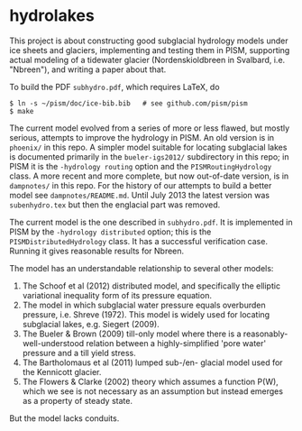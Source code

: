 hydrolakes
==========

This project is about constructing good subglacial hydrology models under ice sheets and glaciers, implementing and testing them in PISM, supporting actual modeling of a tidewater glacier (Nordenskioldbreen in Svalbard, i.e. "Nbreen"), and  writing a paper about that.

To build the PDF `subhydro.pdf`, which requires LaTeX, do

    $ ln -s ~/pism/doc/ice-bib.bib   # see github.com/pism/pism
    $ make

The current model evolved from a series of more or less flawed, but mostly serious, attempts to improve the hydrology in PISM.  An old version is in `phoenix/` in this repo.  A simpler model suitable for locating subglacial lakes is documented primarily in the `bueler-igs2012/` subdirectory in this repo; in PISM it is the `-hydrology routing` option and the `PISMRoutingHydrology` class.  A more recent and more complete, but now out-of-date version, is in `dampnotes/` in this repo.  For the history of our attempts to build a better model see `dampnotes/README.md`.  Until July 2013 the latest version was `subenhydro.tex` but then the englacial part was removed.

The current model is the one described in `subhydro.pdf`.  It is implemented in PISM by the `-hydrology distributed` option; this is the `PISMDistributedHydrology` class.  It has a successful verification case.  Running it gives reasonable results for Nbreen.

The model has an understandable relationship to several other models:

1.  The Schoof et al (2012) distributed model, and specifically the elliptic variational inequality form of its pressure equation.
2.  The model in which subglacial water pressure equals overburden pressure, i.e. Shreve (1972).  This model is widely used for locating subglacial lakes, e.g. Siegert (2009). 
3.  The Bueler & Brown (2009) till-only model where there is a reasonably-well-understood relation between a highly-simplified 'pore water' pressure and a till yield stress.
4.  The Bartholomaus et al (2011) lumped sub-/en- glacial model used for the Kennicott glacier.
5.  The Flowers & Clarke (2002) theory which assumes a function P(W), which we see is not necessary as an assumption but instead emerges as a property of steady state.

But the model lacks conduits.
